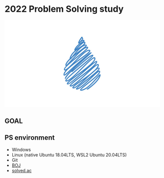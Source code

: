 # 2022 Problem Solving study #

<p align="center"><img src="./riblis_PS.png"></p>

## GOAL ##

## PS environment ##
* Windows
* Linux (native Ubuntu 18.04LTS, WSL2 Ubuntu 20.04LTS)
* Git
* [BOJ](https://www.acmicpc.net/)
* [solved.ac](https://solved.ac/)
